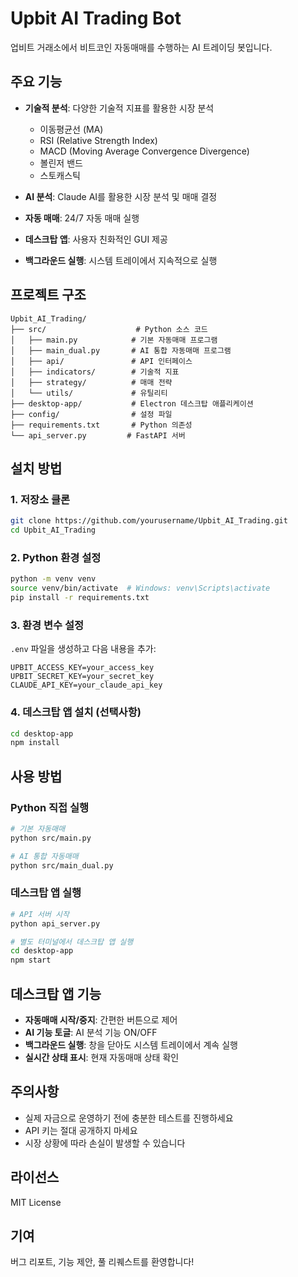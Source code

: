 # Upbit AI Trading Bot

업비트 거래소에서 비트코인 자동매매를 수행하는 AI 트레이딩 봇입니다.

## 주요 기능

- **기술적 분석**: 다양한 기술적 지표를 활용한 시장 분석
  - 이동평균선 (MA)
  - RSI (Relative Strength Index)
  - MACD (Moving Average Convergence Divergence)
  - 볼린저 밴드
  - 스토캐스틱
  
- **AI 분석**: Claude AI를 활용한 시장 분석 및 매매 결정
- **자동 매매**: 24/7 자동 매매 실행
- **데스크탑 앱**: 사용자 친화적인 GUI 제공
- **백그라운드 실행**: 시스템 트레이에서 지속적으로 실행

## 프로젝트 구조

```
Upbit_AI_Trading/
├── src/                    # Python 소스 코드
│   ├── main.py            # 기본 자동매매 프로그램
│   ├── main_dual.py       # AI 통합 자동매매 프로그램
│   ├── api/               # API 인터페이스
│   ├── indicators/        # 기술적 지표
│   ├── strategy/          # 매매 전략
│   └── utils/             # 유틸리티
├── desktop-app/           # Electron 데스크탑 애플리케이션
├── config/                # 설정 파일
├── requirements.txt       # Python 의존성
└── api_server.py         # FastAPI 서버
```

## 설치 방법

### 1. 저장소 클론
```bash
git clone https://github.com/yourusername/Upbit_AI_Trading.git
cd Upbit_AI_Trading
```

### 2. Python 환경 설정
```bash
python -m venv venv
source venv/bin/activate  # Windows: venv\Scripts\activate
pip install -r requirements.txt
```

### 3. 환경 변수 설정
`.env` 파일을 생성하고 다음 내용을 추가:
```
UPBIT_ACCESS_KEY=your_access_key
UPBIT_SECRET_KEY=your_secret_key
CLAUDE_API_KEY=your_claude_api_key
```

### 4. 데스크탑 앱 설치 (선택사항)
```bash
cd desktop-app
npm install
```

## 사용 방법

### Python 직접 실행
```bash
# 기본 자동매매
python src/main.py

# AI 통합 자동매매
python src/main_dual.py
```

### 데스크탑 앱 실행
```bash
# API 서버 시작
python api_server.py

# 별도 터미널에서 데스크탑 앱 실행
cd desktop-app
npm start
```

## 데스크탑 앱 기능

- **자동매매 시작/중지**: 간편한 버튼으로 제어
- **AI 기능 토글**: AI 분석 기능 ON/OFF
- **백그라운드 실행**: 창을 닫아도 시스템 트레이에서 계속 실행
- **실시간 상태 표시**: 현재 자동매매 상태 확인

## 주의사항

- 실제 자금으로 운영하기 전에 충분한 테스트를 진행하세요
- API 키는 절대 공개하지 마세요
- 시장 상황에 따라 손실이 발생할 수 있습니다

## 라이선스

MIT License

## 기여

버그 리포트, 기능 제안, 풀 리퀘스트를 환영합니다!